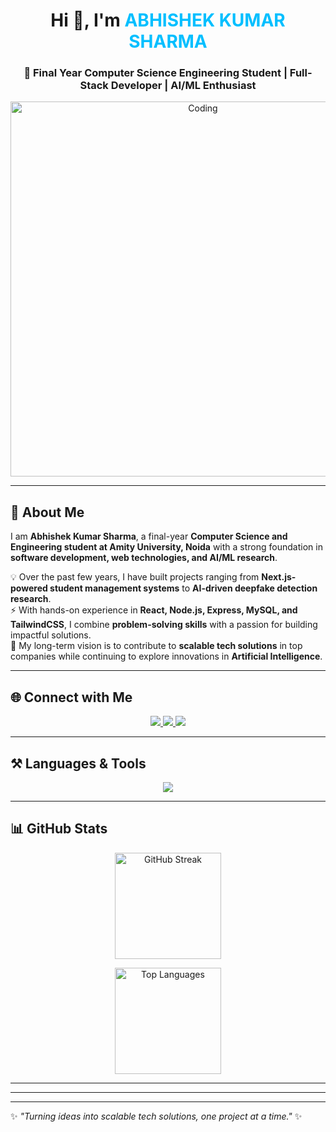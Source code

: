 <!-- Profile Header -->
<h1 align="center">Hi 👋, I'm <span style="color:#00BFFF;">ABHISHEK KUMAR SHARMA</span></h1>
<h3 align="center">🚀 Final Year Computer Science Engineering Student | Full-Stack Developer | AI/ML Enthusiast</h3>

<p align="center">
  <img src="https://media.giphy.com/media/qgQUggAC3Pfv687qPC/giphy.gif" alt="Coding" width="600"/>
</p>

---

## 🌟 About Me  
I am **Abhishek Kumar Sharma**, a final-year **Computer Science and Engineering student at Amity University, Noida** with a strong foundation in **software development, web technologies, and AI/ML research**.  

💡 Over the past few years, I have built projects ranging from **Next.js-powered student management systems** to **AI-driven deepfake detection research**.  
⚡ With hands-on experience in **React, Node.js, Express, MySQL, and TailwindCSS**, I combine **problem-solving skills** with a passion for building impactful solutions.  
🎯 My long-term vision is to contribute to **scalable tech solutions** in top companies while continuing to explore innovations in **Artificial Intelligence**.  

---

## 🌐 Connect with Me  
<p align="center">
  <!-- <a href="https://instagram.com/abhi.shek.sharma" target="blank">
    <img src="https://img.shields.io/badge/Instagram-%23E4405F.svg?&style=for-the-badge&logo=instagram&logoColor=white" />
  </a> -->
  <a href="https://leetcode.com/u/Abhishekrksharma/" target="blank">
    <img src="https://img.shields.io/badge/LeetCode-%23FFA116.svg?&style=for-the-badge&logo=leetcode&logoColor=black" />
  </a>
  <!-- <a href="https://www.hackerearth.com/abhishek kumar sharma" target="blank">
    <img src="https://img.shields.io/badge/HackerEarth-%232C3454.svg?&style=for-the-badge&logo=hackerearth&logoColor=blue" />
  </a> -->
  <a href="mailto:sharmaabhisehk62026@gmail.com" target="blank">
    <img src="https://img.shields.io/badge/Email-%23EA4335.svg?&style=for-the-badge&logo=gmail&logoColor=white" />
  </a>
  <a href="https://www.linkedin.com/feed/" target="blank">
    <img src="https://img.shields.io/badge/LinkedIn-%230077B5.svg?&style=for-the-badge&logo=linkedin&logoColor=white" />
  </a>
</p>

---

## ⚒️ Languages & Tools  
<p align="center">
  <img src="https://skillicons.dev/icons?i=javascript,html,css,tailwind,react,nodejs,express" />
</p>



---

## 📊 GitHub Stats  

<p align="center">
  <!-- <img src="https://github-readme-stats.vercel.app/api?username=abhishekkrsharma07&show_icons=true&theme=tokyonight&hide_border=true&count_private=true&include_all_commits=true" height="170" alt="GitHub Stats"/> -->
  <img src="https://github-readme-streak-stats.herokuapp.com/?user=abhishekkrsharma07&theme=tokyonight&hide_border=true" height="170" alt="GitHub Streak"/>
</p>

<p align="center">
  <img src="https://github-readme-stats.vercel.app/api/top-langs/?username=abhishekkrsharma07&layout=compact&langs_count=8&theme=tokyonight&hide_border=true&hide=cpp,python&langs=java,javascript,html,css" height="170" alt="Top Languages"/>
</p>

<!-- <p align="center">
  <img src="https://github-profile-trophy.vercel.app/?username=abhishekkrsharma07&theme=tokyonight&no-frame=true&margin-w=10" alt="GitHub Trophies"/>
</p> -->


---

<!-- ## 🚀 Featured Projects  

### 🔗 Pinned Repositories  
<!-- <p align="center">
  <a href="https://github.com/Abhishekkrsharma07/E-Commerce-Clone">
    <img src="https://github-readme-stats.vercel.app/api/pin/?username=Abhishekkrsharma07&repo=E-Commerce-Clone&theme=radical" />
  </a>
  <a href="https://github.com/Abhishekkrsharma07/Weather-App">
    <img src="https://github-readme-stats.vercel.app/api/pin/?username=Abhishekkrsharma07&repo=Weather-App&theme=radical" />
  </a>
</p>

<p align="center">
  <a href="https://github.com/Abhishekkrsharma07/Student-Event-Management">
    <img src="https://github-readme-stats.vercel.app/api/pin/?username=Abhishekkrsharma07&repo=Student-Event-Management&theme=radical" />
  </a>
  <a href="https://github.com/Abhishekkrsharma07/AI-Deepfake-Detection">
    <img src="https://github-readme-stats.vercel.app/api/pin/?username=Abhishekkrsharma07&repo=AI-Deepfake-Detection&theme=radical" />
  </a>
</p> -->

---

<!-- <p align="center"> 
  <img src=" https://abhishekkrsharma07.github.io/CRUD-APPLICATION/" alt="CRUD APPLICATION"/>
</p> ---->
---

✨ _"Turning ideas into scalable tech solutions, one project at a time."_ ✨
